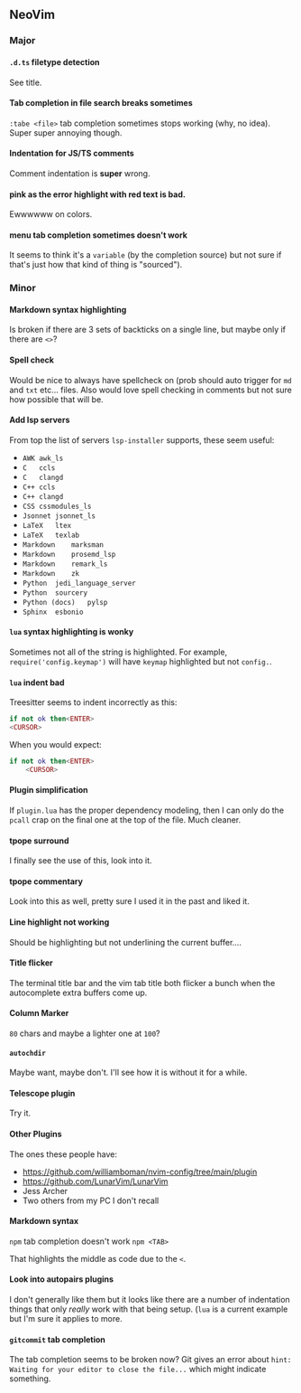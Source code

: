 ## NeoVim

### Major

#### `.d.ts` filetype detection

See title.

#### Tab completion in file search breaks sometimes

`:tabe <file>` tab completion sometimes stops working (why, no idea). Super super annoying though.

#### Indentation for JS/TS comments

Comment indentation is **super** wrong.

#### pink as the error highlight with red text is bad.

Ewwwwww on colors.

#### menu tab completion sometimes doesn't work

It seems to think it's a `variable` (by the completion source) but not sure if
that's just how that kind of thing is "sourced").

### Minor

#### Markdown syntax highlighting

Is broken if there are 3 sets of backticks on a single line, but maybe only if there are `<>`?

#### Spell check

Would be nice to always have spellcheck on (prob should auto trigger for `md`
and `txt` etc... files. Also would love spell checking in comments but not sure
how possible that will be.

#### Add lsp servers

From top the list of servers `lsp-installer` supports, these seem useful:
 * `AWK	awk_ls`
 * `C	ccls`
 * `C	clangd`
 * `C++	ccls`
 * `C++	clangd`
 * `CSS	cssmodules_ls`
 * `Jsonnet	jsonnet_ls`
 * `LaTeX	ltex`
 * `LaTeX	texlab`
 * `Markdown	marksman`
 * `Markdown	prosemd_lsp`
 * `Markdown	remark_ls`
 * `Markdown	zk`
 * `Python	jedi_language_server`
 * `Python	sourcery`
 * `Python (docs)	pylsp`
 * `Sphinx	esbonio`

#### `lua` syntax highlighting is wonky

Sometimes not all of the string is highlighted. For example,
`require('config.keymap')` will have `keymap` highlighted but not `config.`.

#### `lua` indent bad

Treesitter seems to indent incorrectly as this:

```lua
if not ok then<ENTER>
<CURSOR>
```

When you would expect:

```lua
if not ok then<ENTER>
    <CURSOR>
```

#### Plugin simplification

If `plugin.lua` has the proper dependency modeling, then I can only do the
`pcall` crap on the final one at the top of the file. Much cleaner.

#### tpope surround

I finally see the use of this, look into it.

#### tpope commentary

Look into this as well, pretty sure I used it in the past and liked it.

#### Line highlight not working

Should be highlighting but not underlining the current buffer....

#### Title flicker

The terminal title bar and the vim tab title both flicker a bunch when the
autocomplete extra buffers come up.

#### Column Marker

`80` chars and maybe a lighter one at `100`?

#### `autochdir`

Maybe want, maybe don't. I'll see how it is without it for a while.

#### Telescope plugin

Try it.

#### Other Plugins

The ones these people have:
* https://github.com/williamboman/nvim-config/tree/main/plugin
* https://github.com/LunarVim/LunarVim
* Jess Archer
* Two others from my PC I don't recall

#### Markdown syntax

`npm` tab completion doesn't work `npm <TAB>`

That highlights the middle as code due to the `<`.

#### Look into autopairs plugins

I don't generally like them but it looks like there are a number of indentation
things that only *really* work with that being setup. (`lua` is a current
example but I'm sure it applies to more.

#### `gitcommit` tab completion

The tab completion seems to be broken now? Git gives an error about `hint:
Waiting for your editor to close the file...` which might indicate something.
